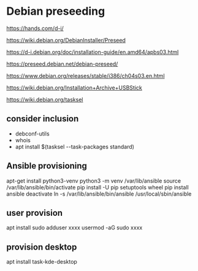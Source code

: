 # Debian preseeding

<https://hands.com/d-i/>

<https://wiki.debian.org/DebianInstaller/Preseed>

<https://d-i.debian.org/doc/installation-guide/en.amd64/apbs03.html>

<https://preseed.debian.net/debian-preseed/>

<https://www.debian.org/releases/stable/i386/ch04s03.en.html>

<https://wiki.debian.org/Installation+Archive+USBStick>

<https://wiki.debian.org/tasksel>

## consider inclusion

- debconf-utils
- whois
- apt install $(tasksel --task-packages standard)

## Ansible provisioning

apt-get install python3-venv
python3 -m venv /var/lib/ansible
source /var/lib/ansible/bin/activate
pip install -U pip setuptools wheel
pip install ansible
deactivate
ln -s /var/lib/ansible/bin/ansible /usr/local/sbin/ansible

## user provision

apt install sudo
adduser xxxx
usermod -aG sudo xxxx

## provision desktop

apt install task-kde-desktop
